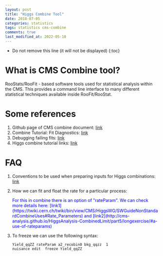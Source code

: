 ```yaml
---
layout: post
title: "Higgs Combine Tool"
date: 2018-07-05
categories: statistics
tags: statistics cms-combine
comments: true
last_modified_at: 2022-05-10
---
```

* Do not remove this line (it will not be displayed)
{:toc}

# What is CMS Combine tool?

RooStats/RooFit - based software tools used for statistical analysis within the CMS. This provides a command line interface to many different statistical techniques available inside RooFit/RooStat.

# Some references

1. Github page of CMS combine document: [link](https://cms-analysis.github.io/HiggsAnalysis-CombinedLimit/)
1. Combine Tutorial: Fit Diagnostics: [link](https://indico.cern.ch/event/677948/contributions/2776352/attachments/1550599/2468832/HComb-Tutorial-FitDiagnostics.pdf)
1. Debugging failing fits: [link](https://indico.cern.ch/event/976099/contributions/4138476/attachments/2163625/3651175/CombineTutorial-2020-debugging.pdf)
1. Higgs combine tutorial links: [link](http://cms-analysis.github.io/HiggsAnalysis-CombinedLimit/part4/usefullinks/)

# FAQ

1. Conventions to be used when preparing inputs for Higgs combinations: [link](https://twiki.cern.ch/twiki/bin/view/CMS/HiggsWG/HiggsCombinationConventions)

2. How we can fit and float the rate for a particular process:

    <span style="color:blue">
    For this in combine there is an option of "rateParam". We can check more details here: [link1](https://twiki.cern.ch/twiki/bin/view/CMS/HiggsWG/SWGuideNonStandardCombineUses#Rate_Parameters) and [link2](http://cms-analysis.github.io/HiggsAnalysis-CombinedLimit/part5/longexercise/#a-use-of-rateparams)
    </span>

3. To freeze we can use the following syntax:

    ```
    Yield_qqZZ rateParam a2_recobin0 bkg_qqzz  1
    nuisance edit  freeze Yield_qqZZ
    ```
